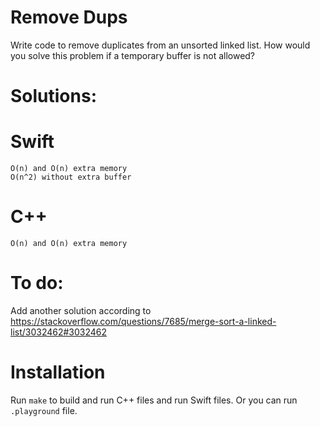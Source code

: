 # Remove Dups
Write code to remove duplicates from an unsorted linked list.
How would you solve this problem if a temporary buffer is not allowed?

# Solutions:

# Swift
```
O(n) and O(n) extra memory
O(n^2) without extra buffer

```
# C++
```
O(n) and O(n) extra memory
```
# To do:
Add another solution according to https://stackoverflow.com/questions/7685/merge-sort-a-linked-list/3032462#3032462

# Installation
Run `make` to build and run C++ files and run Swift files. Or you can run `.playground` file.

